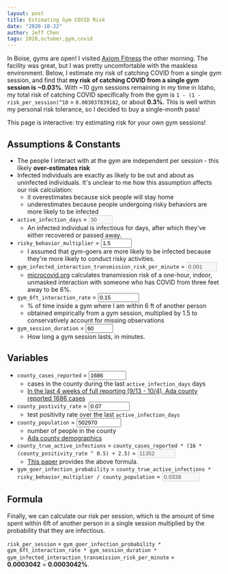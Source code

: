 ```yaml
---
layout: post
title: Estimating Gym COVID Risk
date: "2020-10-22"
author: Jeff Chen
tags: 2020,october,gym,covid
---
```


In Boise, gyms are open! I visited [Axiom Fitness](https://www.axiomfitness.com/parkcenter) the other morning. The facility was great, but I was pretty uncomfortable with the maskless environment. Below, I estimate my risk of catching COVID from a single gym session, and find that **my risk of catching COVID from a single gym session is ~0.03%**. With ~10 gym sessions remaining in my time in Idaho, my total risk of catching COVID specifically from the gym is `1 - (1 - risk_per_session)^10` = `0.003037839182`, or about **0.3%**. This is well within my personal risk tolerance, so I decided to buy a single-month pass!

This page is interactive: try estimating risk for your own gym sessions!

<!-- excerpt -->

## Assumptions & Constants

- The people I interact with at the gym are independent per session - this likely **over-estimates risk**
- Infected individuals are exactly as likely to be out and about as uninfected individuals. It's unclear to me how this assumption affects our risk calculation:
  - it overestimates because sick people will stay home
  - underestimates because people undergoing risky behaviors are more likely to be infected
- `active_infection_days` = <input type="number" id="active-infection-days" value=30 disabled onchange="calculate()" max=99 min=0 />
  - An infected individual is infectious for <span class="active-infection-days"></span> days, after which they've either recovered or passed away.
- `risky_behavior_multiplier` = <input type="number" id="risky-behavior-multiplier" step=0.1 value=1.5 onchange="calculate()" min=0 max=99 />
  - I assumed that gym-goers are more likely to be infected because they're more likely to conduct risky activities.
- `gym_infected_interaction_transmission_risk_per_minute` = <input type="number" disabled id="gym-infected-interaction-transmission-risk-per-minute" value=0.001 min=0 max=1000 />
  - [microcovid.org](https://www.microcovid.org/paper/5-activity-risk) calculates transmission risk of a one-hour, indoor, unmasked interaction with someone who has COVID from three feet away to be 6%.
- `gym_6ft_interaction_rate` = <input type="number" id="gym-6ft-interaction-rate" value=0.15 onchange="calculate()" min=0 max=1000 step=0.01 />
  - % of time inside a gym where I am within 6 ft of another person
  - obtained empirically from a gym session, multiplied by 1.5 to conservatively account for missing observations
- `gym_session_duration` = <input type="number" id="gym-session-duration" value=60 onchange="calculate()" min=0 max=999 />
  - How long a gym session lasts, in minutes.

## Variables

- `county_cases_reported` = <input type="number" id="county-cases-reported" value=1686 onchange="calculate()" min=0 max=999999 />
  - cases in the county during the last `active_infection_days` days
  - [In the last 4 weeks of full reporting (9/13 - 10/4), Ada county reported 1686 cases](https://public.tableau.com/profile/central.district.health#!/vizhome/CDHCOVID-19/CDHCOVID-19Information)
- `county_postivity_rate` = <input type="number" id="county-positivity-rate" value=0.07 onchange="calculate()" min=0 max=1000 step=0.01 />
  - test positivity rate over the last `active_infection_days`
- `county_population` = <input type="number" id="county-population" value=502970 onchange="calculate()" min=0 max=99999999 />
  - number of people in the county
  - [Ada county demographics](https://adacounty.id.gov/developmentservices/wp-content/uploads/sites/37/Population-Demographics.pdf)
- `county_true_active_infections` = `county_cases_reported * (16 * (county_positivity_rate ^ 0.5) + 2.5)` = <input type="number" id="county-true-active-infections" disabled value=11352 min=0 max=999999 />
  - [This paper](https://covid19-projections.com/estimating-true-infections/) provides the above formula.
- `gym_goer_infection_probability` = `county_true_active_infections * risky_behavior_multiplier / county_population` = <input type="number" id="gym-goer-infection-probability" disabled value=0.0338 min=0 max=999999 />

## Formula

Finally, we can calculate our risk per session, which is the amount of time spent within 6ft of another person in a single session multiplied by the probability that they are infectious.

`risk_per_session` = `gym_goer_infection_probability * gym_6ft_interaction_rate * gym_session_duration * gym_infected_interaction_transmission_risk_per_minute` = <br /> <strong id="risk-per-session">0.0003042</strong> = <strong id="risk-per-session-pct">0.0003042%</strong>.

<script>
function calculate() {
  console.log("calc");
  var activeInfectionDays = document.getElementById("active-infection-days").value;
  var riskyBehaviorMultiplier = document.getElementById("risky-behavior-multiplier").value;
  var gymInfectedInteractionTransmissionRiskPerMinute = document.getElementById("gym-infected-interaction-transmission-risk-per-minute").value;
  var gym6ftInteractionRate = document.getElementById("gym-6ft-interaction-rate").value;
  var gymSessionDuration = document.getElementById("gym-session-duration").value;
  var countyCasesReported = document.getElementById("county-cases-reported").value;
  var countyPositivityRate = document.getElementById("county-positivity-rate").value;
  var countyPopulation = document.getElementById("county-population").value;

  var countyTrueActiveInfections = Math.round(countyCasesReported * (16 * Math.sqrt(countyPositivityRate) + 2.5));
  var gymGoerInfectionProbability = countyTrueActiveInfections * riskyBehaviorMultiplier / countyPopulation;

  var riskPerSession = gymGoerInfectionProbability * gym6ftInteractionRate * gymSessionDuration * gymInfectedInteractionTransmissionRiskPerMinute;

  document.getElementById("county-true-active-infections").value = countyTrueActiveInfections;
  document.getElementById("gym-goer-infection-probability").value = gymGoerInfectionProbability.toFixed(4);
  document.getElementById("risk-per-session").innerText = riskPerSession.toFixed(6);
  document.getElementById("risk-per-session-pct").innerText = (riskPerSession * 100).toFixed(4) + "%";

}

calculate();
</script>
